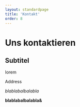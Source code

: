 ```yaml
---
layout: standardpage
title: 'Kontakt'
order: 8
---
```


# Uns kontaktieren
## Subtitel

lorem

Address

*blablabalbalabla*

**blablabalbalabla&**


